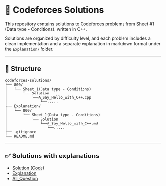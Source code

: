 # 🚀 Codeforces Solutions

This repository contains solutions to Codeforces problems from Sheet #1 (Data type - Conditions), written in C++.

Solutions are organized by difficulty level, and each problem includes a clean implementation and a separate explanation in markdown format under the `Explanation/` folder.

---

## 📁 Structure

```
codeforces-solutions/
├── 800/
│   └── Sheet_1(Data type - Conditions)
│       └── Solution
│           └──A_Say_Hello_with_C++.cpp 
│               └──.....
├── Explanation/
│   └── 800/
│       └── Sheet_1(Data type - Conditions)
│           └── Solution
│               └──A_Say_Hello_with_C++.md 
│                  └──.....
├── .gitignore
└── README.md
```

---

## ✅ Solutions with explanations

- [Solution (Code)](./800/Sheet_1(Data%20type%20-%20Conditions)/Solution)
- [Explanation](./Explanation/800/Sheet_1(Data%20type%20-%20Conditions)/Solution)
- [All_Question](./800/Sheet_1(Data%20type%20-%20Conditions)/Question%20Paper/All_Question.pdf)
